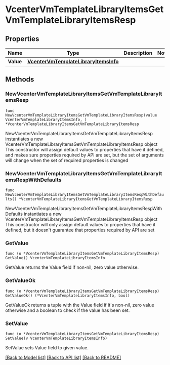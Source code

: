 # VcenterVmTemplateLibraryItemsGetVmTemplateLibraryItemsResp

## Properties

Name | Type | Description | Notes
------------ | ------------- | ------------- | -------------
**Value** | [**VcenterVmTemplateLibraryItemsInfo**](VcenterVmTemplateLibraryItemsInfo.md) |  | 

## Methods

### NewVcenterVmTemplateLibraryItemsGetVmTemplateLibraryItemsResp

`func NewVcenterVmTemplateLibraryItemsGetVmTemplateLibraryItemsResp(value VcenterVmTemplateLibraryItemsInfo, ) *VcenterVmTemplateLibraryItemsGetVmTemplateLibraryItemsResp`

NewVcenterVmTemplateLibraryItemsGetVmTemplateLibraryItemsResp instantiates a new VcenterVmTemplateLibraryItemsGetVmTemplateLibraryItemsResp object
This constructor will assign default values to properties that have it defined,
and makes sure properties required by API are set, but the set of arguments
will change when the set of required properties is changed

### NewVcenterVmTemplateLibraryItemsGetVmTemplateLibraryItemsRespWithDefaults

`func NewVcenterVmTemplateLibraryItemsGetVmTemplateLibraryItemsRespWithDefaults() *VcenterVmTemplateLibraryItemsGetVmTemplateLibraryItemsResp`

NewVcenterVmTemplateLibraryItemsGetVmTemplateLibraryItemsRespWithDefaults instantiates a new VcenterVmTemplateLibraryItemsGetVmTemplateLibraryItemsResp object
This constructor will only assign default values to properties that have it defined,
but it doesn't guarantee that properties required by API are set

### GetValue

`func (o *VcenterVmTemplateLibraryItemsGetVmTemplateLibraryItemsResp) GetValue() VcenterVmTemplateLibraryItemsInfo`

GetValue returns the Value field if non-nil, zero value otherwise.

### GetValueOk

`func (o *VcenterVmTemplateLibraryItemsGetVmTemplateLibraryItemsResp) GetValueOk() (*VcenterVmTemplateLibraryItemsInfo, bool)`

GetValueOk returns a tuple with the Value field if it's non-nil, zero value otherwise
and a boolean to check if the value has been set.

### SetValue

`func (o *VcenterVmTemplateLibraryItemsGetVmTemplateLibraryItemsResp) SetValue(v VcenterVmTemplateLibraryItemsInfo)`

SetValue sets Value field to given value.



[[Back to Model list]](../README.md#documentation-for-models) [[Back to API list]](../README.md#documentation-for-api-endpoints) [[Back to README]](../README.md)


